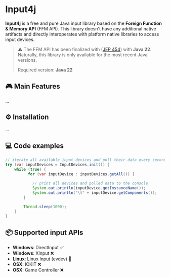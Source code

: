 # Input4j 

**Input4j** is a free and pure Java input library based on the **Foreign Function & Memory API** (FFM API). 
This library doesn't have any additional native artifacts and directly interoperates with 
platform native libraries to access input devices.

> ⚠ The FFM API has been finalized with ([JEP 454](https://openjdk.org/jeps/454)) with **Java 22**. Naturally, this library is only available for the most recent Java versions.
> 
> Required version: **Java 22**

## 🎮 Main Features
...
## ⚙️ Installation
...

## 💻 Code examples

```java
// iterate all available input devices and poll their data every second
try (var inputDevices = InputDevices.init()) {
    while (true) {
          for (var inputDevice : inputDevices.getAll()) {

            // print all devices and polled data to the console
            System.out.println(inputDevice.getInstanceName());
            System.out.println("\t" + inputDevice.getComponents());
        }
        
        Thread.sleep(1000);
    }
}
```

## 📦 Supported input APIs
 * **Windows**: DirectInput ✅
 * **Windows**: XInput ❌
 * **Linux**: Linux Input (evdev) 🚧
 * **OSX**: IOKIT ❌
 * **OSX**: Game Controller ❌

